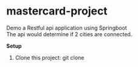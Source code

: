 # mastercard-project

Demo a Restful api application using Springboot  
The api would determine if 2 cities are connected.  

<b>Setup</b>  

1. Clone this project: git clone 
